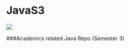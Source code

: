 # JavaS3
<a href="https://github.com/akkupy"><img src="hhttps://www.eginnovations.com/blog/wp-content/uploads/2019/06/Troubleshoot-Java-Top-Image.png" border="0"></a>

###Academics related Java Repo (Semester 3)
